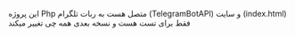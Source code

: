 این پروژه Php
متصل هست به ربات تلگرام (TelegramBotAPI)
و سایت (index.html) فقط برای تست هست و نسخه بعدی همه چی تغییر میکند